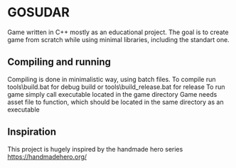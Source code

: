 # GOSUDAR

Game written in C++ mostly as an educational project.
The goal is to create game from scratch while using minimal libraries, including the standart one.

## Compiling and running

Compiling is done in minimalistic way, using batch files.
To compile run tools\build.bat for debug build or tools\build_release.bat for release
To run game simply call executable located in the game directory
Game needs asset file to function, which should be located in the same directory as an executable

## Inspiration

This project is hugely inspired by the handmade hero series https://handmadehero.org/